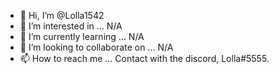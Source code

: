 - 👋 Hi, I’m @Lolla1542
- 👀 I’m interested in ... N/A
- 🌱 I’m currently learning ... N/A
- 💞️ I’m looking to collaborate on ... N/A
- 📫 How to reach me ... Contact with the discord, Lolla#5555.

<!---
Lolla1542/Lolla1542 is a ✨ special ✨ repository because its `README.md` (this file) appears on your GitHub profile.
You can click the Preview link to take a look at your changes.
--->
